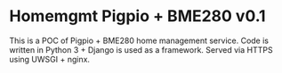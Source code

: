 # Homemgmt Pigpio + BME280 v0.1
This is a POC of Pigpio + BME280 home management service.
Code is written in Python 3 + Django is used as a framework.
Served via HTTPS using UWSGI + nginx.
